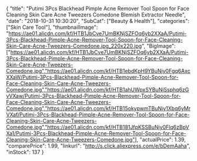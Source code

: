 {
	"title": "Putimi 3Pcs Blackhead Pimple Acne Remover Tool Spoon for Face Cleaning Skin Care Acne Tweezers Comedone Blemish Extractor Needle",
	"date": "2018-10-31 10:30:20",
	"SubCat": ["Beauty & Health"],
	"categories": ["Skin Care Tool"],
	"thumbnailImage": "https://ae01.alicdn.com/kf/HTB1JbCve7UmBKNjSZFOq6yb2XXaA/Putimi-3Pcs-Blackhead-Pimple-Acne-Remover-Tool-Spoon-for-Face-Cleaning-Skin-Care-Acne-Tweezers-Comedone.jpg_220x220.jpg",
	"BigImage": ["https://ae01.alicdn.com/kf/HTB1JbCve7UmBKNjSZFOq6yb2XXaA/Putimi-3Pcs-Blackhead-Pimple-Acne-Remover-Tool-Spoon-for-Face-Cleaning-Skin-Care-Acne-Tweezers-Comedone.jpg","https://ae01.alicdn.com/kf/HTB1ebdKpH9YBuNjy0Fgq6AxcXXaW/Putimi-3Pcs-Blackhead-Pimple-Acne-Remover-Tool-Spoon-for-Face-Cleaning-Skin-Care-Acne-Tweezers-Comedone.jpg","https://ae01.alicdn.com/kf/HTB1ahUWpxSYBuNjSsphq6zGvVXaw/Putimi-3Pcs-Blackhead-Pimple-Acne-Remover-Tool-Spoon-for-Face-Cleaning-Skin-Care-Acne-Tweezers-Comedone.jpg","https://ae01.alicdn.com/kf/HTB15okypwmTBuNjy1Xbq6yMrVXaf/Putimi-3Pcs-Blackhead-Pimple-Acne-Remover-Tool-Spoon-for-Face-Cleaning-Skin-Care-Acne-Tweezers-Comedone.jpg","https://ae01.alicdn.com/kf/HTB181JfpKSSBuNjy0Flq6zBpVXa1/Putimi-3Pcs-Blackhead-Pimple-Acne-Remover-Tool-Spoon-for-Face-Cleaning-Skin-Care-Acne-Tweezers-Comedone.jpg"],
	"actualPrice": 1.39,
	"comparePrice": 1.99,
	"linkurl": "http://s.click.aliexpress.com/e/bDemAaha",
	"inStock": 137
}
